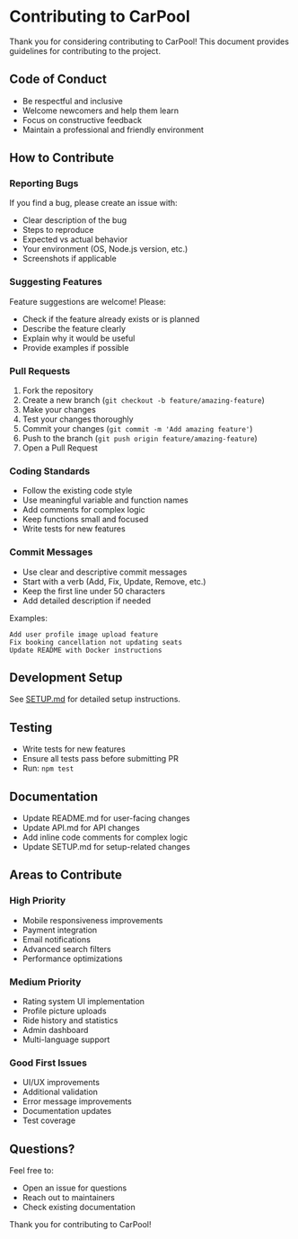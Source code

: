# Contributing to CarPool

Thank you for considering contributing to CarPool! This document provides guidelines for contributing to the project.

## Code of Conduct

- Be respectful and inclusive
- Welcome newcomers and help them learn
- Focus on constructive feedback
- Maintain a professional and friendly environment

## How to Contribute

### Reporting Bugs

If you find a bug, please create an issue with:
- Clear description of the bug
- Steps to reproduce
- Expected vs actual behavior
- Your environment (OS, Node.js version, etc.)
- Screenshots if applicable

### Suggesting Features

Feature suggestions are welcome! Please:
- Check if the feature already exists or is planned
- Describe the feature clearly
- Explain why it would be useful
- Provide examples if possible

### Pull Requests

1. Fork the repository
2. Create a new branch (`git checkout -b feature/amazing-feature`)
3. Make your changes
4. Test your changes thoroughly
5. Commit your changes (`git commit -m 'Add amazing feature'`)
6. Push to the branch (`git push origin feature/amazing-feature`)
7. Open a Pull Request

### Coding Standards

- Follow the existing code style
- Use meaningful variable and function names
- Add comments for complex logic
- Keep functions small and focused
- Write tests for new features

### Commit Messages

- Use clear and descriptive commit messages
- Start with a verb (Add, Fix, Update, Remove, etc.)
- Keep the first line under 50 characters
- Add detailed description if needed

Examples:
```
Add user profile image upload feature
Fix booking cancellation not updating seats
Update README with Docker instructions
```

## Development Setup

See [SETUP.md](SETUP.md) for detailed setup instructions.

## Testing

- Write tests for new features
- Ensure all tests pass before submitting PR
- Run: `npm test`

## Documentation

- Update README.md for user-facing changes
- Update API.md for API changes
- Add inline code comments for complex logic
- Update SETUP.md for setup-related changes

## Areas to Contribute

### High Priority
- Mobile responsiveness improvements
- Payment integration
- Email notifications
- Advanced search filters
- Performance optimizations

### Medium Priority
- Rating system UI implementation
- Profile picture uploads
- Ride history and statistics
- Admin dashboard
- Multi-language support

### Good First Issues
- UI/UX improvements
- Additional validation
- Error message improvements
- Documentation updates
- Test coverage

## Questions?

Feel free to:
- Open an issue for questions
- Reach out to maintainers
- Check existing documentation

Thank you for contributing to CarPool!
